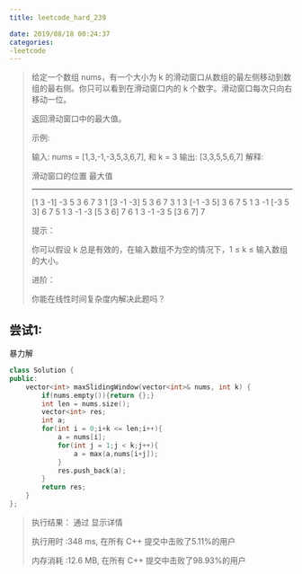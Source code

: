 ```yaml
---
title: leetcode_hard_239

date: 2019/08/18 00:24:37
categories:
-leetcode
---
```




>给定一个数组 nums，有一个大小为 k 的滑动窗口从数组的最左侧移动到数组的最右侧。你只可以看到在滑动窗口内的 k 个数字。滑动窗口每次只向右移动一位。
>
>返回滑动窗口中的最大值。
>
> 
>
>示例:
>
>输入: nums = [1,3,-1,-3,5,3,6,7], 和 k = 3
>输出: [3,3,5,5,6,7] 
>解释: 
>
>  滑动窗口的位置                最大值
>---------------               -----
>[1  3  -1] -3  5  3  6  7       3
> 1 [3  -1  -3] 5  3  6  7       3
> 1  3 [-1  -3  5] 3  6  7       5
> 1  3  -1 [-3  5  3] 6  7       5
> 1  3  -1  -3 [5  3  6] 7       6
> 1  3  -1  -3  5 [3  6  7]      7
>
>
>提示：
>
>你可以假设 k 总是有效的，在输入数组不为空的情况下，1 ≤ k ≤ 输入数组的大小。
>
> 
>
>进阶：
>
>你能在线性时间复杂度内解决此题吗？

## 尝试1:

暴力解

```c++
class Solution {
public:
    vector<int> maxSlidingWindow(vector<int>& nums, int k) {
        if(nums.empty()){return {};}
        int len = nums.size();
        vector<int> res;
        int a;
        for(int i = 0;i+k <= len;i++){
            a = nums[i];
            for(int j = 1;j < k;j++){
                a = max(a,nums[i+j]);
            }
            res.push_back(a);
        }
        return res;
    }
};
```



>执行结果： 通过  显示详情 
>
>执行用时 :348 ms, 在所有 C++ 提交中击败了5.11%的用户
>
>内存消耗 :12.6 MB, 在所有 C++ 提交中击败了98.93%的用户